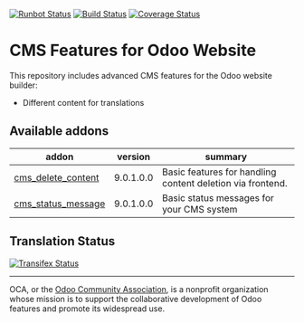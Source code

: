 [![Runbot Status](https://runbot.odoo-community.org/runbot/badge/flat/225/10.0.svg)](https://runbot.odoo-community.org/runbot/repo/github-com-oca-website-cms-225)
[![Build Status](https://travis-ci.org/OCA/website-cms.svg?branch=10.0)](https://travis-ci.org/OCA/website-cms)
[![Coverage Status](https://coveralls.io/repos/OCA/website-cms/badge.svg?branch=10.0&service=github)](https://coveralls.io/github/OCA/website-cms?branch=10.0)

CMS Features for Odoo Website
=============================

This repository includes advanced CMS features for the Odoo website builder:

* Different content for translations

[//]: # (addons)

Available addons
----------------
addon | version | summary
--- | --- | ---
[cms_delete_content](cms_delete_content/) | 9.0.1.0.0 | Basic features for handling content deletion via frontend.
[cms_status_message](cms_status_message/) | 9.0.1.0.0 | Basic status messages for your CMS system

[//]: # (end addons)

Translation Status
------------------
[![Transifex Status](https://www.transifex.com/projects/p/OCA-website-cms-10-0/chart/image_png)](https://www.transifex.com/projects/p/${ORG_NAME}-website-cms-website-cms)

----

OCA, or the [Odoo Community Association](http://odoo-community.org/), is a nonprofit organization whose
mission is to support the collaborative development of Odoo features and
promote its widespread use.
